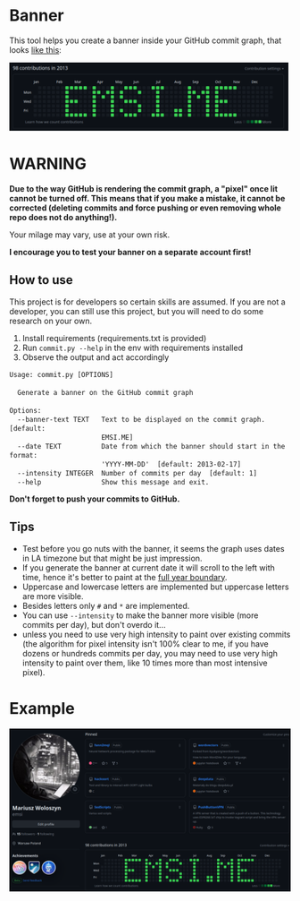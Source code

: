 # Banner
This tool helps you create a banner inside your GitHub commit graph, that looks [like this](https://github.com/emsi?tab=overview&from=2013-12-01&to=2013-12-31):

<img src="assets/github_banner.png" width="500" alt="Commit graph banner">

# WARNING
**Due to the way GitHub is rendering the commit graph, a "pixel" once lit cannot be turned off. 
This means that if you make a mistake, it cannot be corrected (deleting commits and force 
pushing or even removing whole repo does not do anything!).**

Your milage may vary, use at your own risk.

**I encourage you to test your banner on a separate account first!**

## How to use
This project is for developers so certain skills are assumed. If you are not a developer, you can 
still use this project, but you will need to do some research on your own.

1. Install requirements (requirements.txt is provided)
2. Run `commit.py --help` in the env with requirements installed
3. Observe the output and act accordingly

```
Usage: commit.py [OPTIONS]

  Generate a banner on the GitHub commit graph

Options:
  --banner-text TEXT   Text to be displayed on the commit graph.  [default:
                       EMSI.ME]
  --date TEXT          Date from which the banner should start in the format:
                       'YYYY-MM-DD'  [default: 2013-02-17]
  --intensity INTEGER  Number of commits per day  [default: 1]
  --help               Show this message and exit.
```

**Don't forget to push your commits to GitHub.**

## Tips
- Test before you go nuts with the banner, it seems the graph uses dates in LA timezone but 
  that might be just impression.
- If you generate the banner at current date it will scroll to the left with time, hence it's 
  better to paint at the [full year boundary](https://github.com/emsi?tab=overview&from=2013-12-01&to=2013-12-31). 
- Uppercase and lowercase letters are implemented but uppercase letters are more visible.
- Besides letters only `#` and `*` are implemented.
- You can use `--intensity` to make the banner more visible (more commits per day), but don't 
  overdo it...
- unless you need to use very high intensity to paint over existing commits (the algorithm for 
  pixel intensity isn't 100% clear to me, if you have dozens or hundreds commits per day, you may 
  need to
  use very high intensity to paint over them, like 10 times more than most intensive pixel).

# Example
<img src="assets/github_status.png" alt="Commit graph banner" width="980">